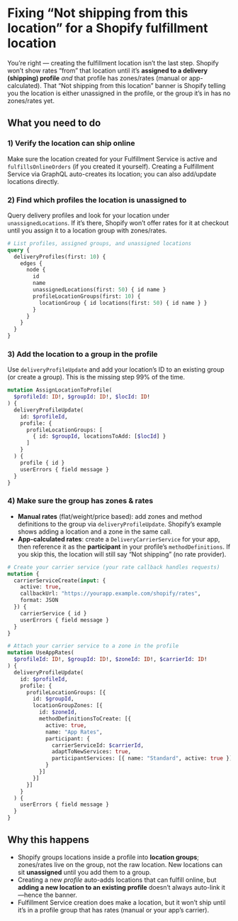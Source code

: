 # Fixing “Not shipping from this location” for a Shopify fulfillment location

You’re right — creating the fulfillment location isn’t the last step. Shopify won’t show rates “from” that location until it’s **assigned to a delivery (shipping) profile** *and* that profile has zones/rates (manual or app-calculated). That “Not shipping from this location” banner is Shopify telling you the location is either unassigned in the profile, or the group it’s in has no zones/rates yet.

## What you need to do

### 1) Verify the location can ship online
Make sure the location created for your Fulfillment Service is active and `fulfillsOnlineOrders` (if you created it yourself). Creating a Fulfillment Service via GraphQL auto-creates its location; you can also add/update locations directly.

### 2) Find which profiles the location is unassigned to
Query delivery profiles and look for your location under `unassignedLocations`. If it’s there, Shopify won’t offer rates for it at checkout until you assign it to a location group with zones/rates.

```graphql
# List profiles, assigned groups, and unassigned locations
query {
  deliveryProfiles(first: 10) {
    edges {
      node {
        id
        name
        unassignedLocations(first: 50) { id name }
        profileLocationGroups(first: 10) {
          locationGroup { id locations(first: 50) { id name } }
        }
      }
    }
  }
}
```

### 3) Add the location to a group in the profile
Use `deliveryProfileUpdate` and add your location’s ID to an existing group (or create a group). This is the missing step 99% of the time.

```graphql
mutation AssignLocationToProfile(
  $profileId: ID!, $groupId: ID!, $locId: ID!
) {
  deliveryProfileUpdate(
    id: $profileId,
    profile: {
      profileLocationGroups: [
        { id: $groupId, locationsToAdd: [$locId] }
      ]
    }
  ) {
    profile { id }
    userErrors { field message }
  }
}
```

### 4) Make sure the group has zones & rates

- **Manual rates** (flat/weight/price based): add zones and method definitions to the group via `deliveryProfileUpdate`. Shopify’s example shows adding a location and a zone in the same call.
- **App-calculated rates**: create a `DeliveryCarrierService` for your app, then reference it as the **participant** in your profile’s `methodDefinitions`. If you skip this, the location will still say “Not shipping” (no rate provider).

```graphql
# Create your carrier service (your rate callback handles requests)
mutation {
  carrierServiceCreate(input: {
    active: true,
    callbackUrl: "https://yourapp.example.com/shopify/rates",
    format: JSON
  }) {
    carrierService { id }
    userErrors { field message }
  }
}
```

```graphql
# Attach your carrier service to a zone in the profile
mutation UseAppRates(
  $profileId: ID!, $groupId: ID!, $zoneId: ID!, $carrierId: ID!
) {
  deliveryProfileUpdate(
    id: $profileId,
    profile: {
      profileLocationGroups: [{
        id: $groupId,
        locationGroupZones: [{
          id: $zoneId,
          methodDefinitionsToCreate: [{
            active: true,
            name: "App Rates",
            participant: {
              carrierServiceId: $carrierId,
              adaptToNewServices: true,
              participantServices: [{ name: "Standard", active: true }]
            }
          }]
        }]
      }]
    }
  ) {
    userErrors { field message }
  }
}
```

## Why this happens

- Shopify groups locations inside a profile into **location groups**; zones/rates live on the group, not the raw location. New locations can sit **unassigned** until you add them to a group.
- Creating a new *profile* auto-adds locations that can fulfill online, but **adding a new location to an existing profile** doesn’t always auto-link it—hence the banner.
- Fulfillment Service creation does make a location, but it won’t ship until it’s in a profile group that has rates (manual or your app’s carrier).